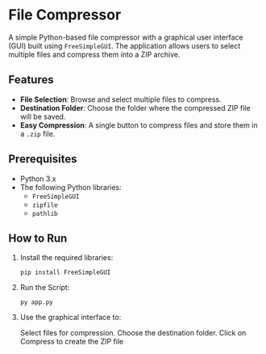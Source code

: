 # File Compressor

A simple Python-based file compressor with a graphical user interface (GUI) built using `FreeSimpleGUI`. The application allows users to select multiple files and compress them into a ZIP archive.

## Features

- **File Selection**: Browse and select multiple files to compress.
- **Destination Folder**: Choose the folder where the compressed ZIP file will be saved.
- **Easy Compression**: A single button to compress files and store them in a `.zip` file.

## Prerequisites

- Python 3.x
- The following Python libraries:
  - `FreeSimpleGUI`
  - `zipfile`
  - `pathlib`

## How to Run

1. Install the required libraries:

   ```
   pip install FreeSimpleGUI
   ```

2. Run the Script:

    ```
    py app.py
    ```

3. Use the graphical interface to:

    Select files for compression.
    Choose the destination folder.
    Click on Compress to create the ZIP file

